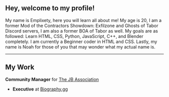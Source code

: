 ## Hey, welcome to my profile!
My name is Emplixety, here you will learn all about me! My age is 20, I am a former Mod of the Contractors Showdown: Exfilzone and Ghosts of Tabor Discord servers, I am also a former BOA of Tabor as well. My goals are as followed: Learn HTML, CSS, Python, JavaScript, C++, and Blender completely. I am currently a Beginner coder in HTML and CSS. Lastly, my name is Noah for those of you that may wonder what my actual name is.

---

## My Work

**Community Manager** for [The JB Association](https://github.com/The-JB-Association)
- **Executive** at [Biography.gg](https://biography.gg/)
